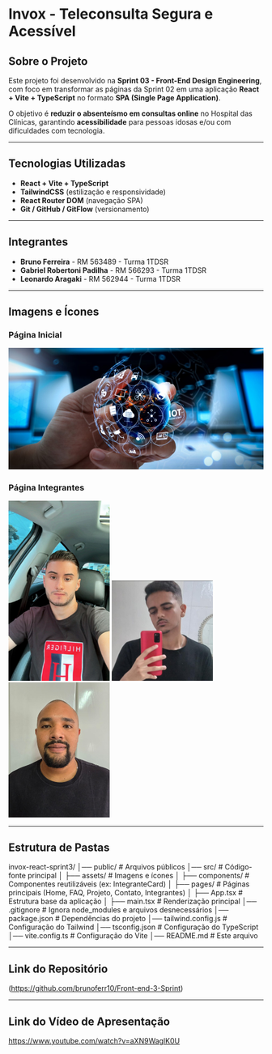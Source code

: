 #  Invox - Teleconsulta Segura e Acessível

##  Sobre o Projeto
Este projeto foi desenvolvido na **Sprint 03 - Front-End Design Engineering**, com foco em transformar as páginas da Sprint 02 em uma aplicação **React + Vite + TypeScript** no formato **SPA (Single Page Application)**.

O objetivo é **reduzir o absenteísmo em consultas online** no Hospital das Clínicas, garantindo **acessibilidade** para pessoas idosas e/ou com dificuldades com tecnologia.

---

##  Tecnologias Utilizadas

- **React + Vite + TypeScript**
- **TailwindCSS** (estilização e responsividade)
- **React Router DOM** (navegação SPA)
- **Git / GitHub / GitFlow** (versionamento)

---

##  Integrantes
- **Bruno Ferreira** - RM 563489 - Turma 1TDSR  
- **Gabriel Robertoni Padilha** - RM 566293 - Turma 1TDSR  
- **Leonardo Aragaki** - RM 562944 - Turma 1TDSR  

---

##  Imagens e Ícones
### Página Inicial
![Home](./src/assets/tecnologia.jpeg)

### Página Integrantes
<img src="./src/assets/Bruno.jpeg" alt="Bruno" width="200"/>
<img src="./src/assets/Gabriel.jpeg" alt="Gabriel" width="200"/>
<img src="./src/assets/leo.jpeg" alt="Leonardo" width="200"/>

---

##  Estrutura de Pastas

invox-react-sprint3/
│── public/ # Arquivos públicos
│── src/ # Código-fonte principal
│ ├── assets/ # Imagens e ícones
│ ├── components/ # Componentes reutilizáveis (ex: IntegranteCard)
│ ├── pages/ # Páginas principais (Home, FAQ, Projeto, Contato, Integrantes)
│ ├── App.tsx # Estrutura base da aplicação
│ ├── main.tsx # Renderização principal
│── .gitignore # Ignora node_modules e arquivos desnecessários
│── package.json # Dependências do projeto
│── tailwind.config.js # Configuração do Tailwind
│── tsconfig.json # Configuração do TypeScript
│── vite.config.ts # Configuração do Vite
│── README.md # Este arquivo

---

##  Link do Repositório
(https://github.com/brunoferr10/Front-end-3-Sprint)

---

##  Link do Vídeo de Apresentação
 https://www.youtube.com/watch?v=aXN9WaglK0U

